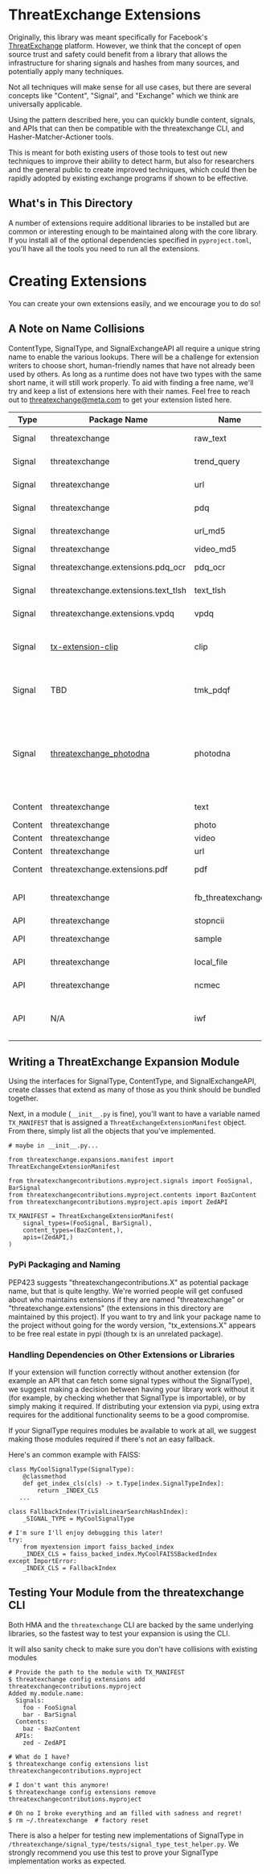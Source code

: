 # ThreatExchange Extensions

Originally, this library was meant specifically for Facebook's [ThreatExchange](https://developers.facebook.com/docs/threat-exchange/) platform. However, we think that the concept of open source trust and safety could benefit from a library that allows the infrastructure for sharing signals and hashes from many sources, and potentially apply many techniques.

Not all techniques will make sense for all use cases, but there are several concepts like "Content", "Signal", and "Exchange" which we think are universally applicable.

Using the pattern described here, you can quickly bundle content, signals, and APIs that can then be compatible with the threatexchange CLI, and Hasher-Matcher-Actioner tools.

This is meant for both existing users of those tools to test out new techniques to improve their ability to detect harm, but also for researchers and the general public to create  improved techniques, which could then be rapidly adopted by existing exchange programs if shown to be effective.

## What's in This Directory
A number of extensions require additional libraries to be installed but are common or interesting enough to be maintained along with the core library. If you install all of the optional dependencies specified in `pyproject.toml`, you'll have all the tools you need to run all the extensions.

# Creating Extensions
You can create your own extensions easily, and we encourage you to do so!

## A Note on Name Collisions
ContentType, SignalType, and SignalExchangeAPI all require a unique string name to enable the various lookups. There will be a challenge for extension writers to choose short, human-friendly names that have not already been used by others. As long as a runtime does not have two types with the same short name, it will still work properly. To aid with finding a free name, we'll try and keep a list of extensions here with their names. Feel free to reach out to threatexchange@meta.com to get your extension listed here.

| Type | Package Name | Name | Note |
| ------------- | ------------- | ------------- | ------------- |
| Signal | threatexchange | raw_text | Match strings with strings 
| Signal | threatexchange | trend_query | Simple regex on strings 
| Signal | threatexchange | url | Match known URLs
| Signal | threatexchange | pdq | Photo scanning with PDQ
| Signal | threatexchange | url_md5 | Match hashes of known URLs
| Signal | threatexchange | video_md5 | MD5 of video
| Signal | threatexchange.extensions.pdq_ocr | pdq_ocr | photos+text (memes)
| Signal | threatexchange.extensions.text_tlsh | text_tlsh | tlsh scanning on text
| Signal | threatexchange.extensions.vpdq | vpdq | vPDQ video hashing
| Signal | [tx-extension-clip](https://pypi.org/project/tx-extension-clip/) | clip | [CLIP](https://github.com/openai/CLIP) image embedding with a preloaded model
| Signal | TBD | tmk_pdqf | The planned name for TMK+PDQF video hashing 
| Signal | [threatexchange_photodna](https://github.com/TechnologyCoalitionOrg/) | photodna | Microsoft PhotoDNA hashing (PhotoDNA license required, see [Microsoft](https://www.microsoft.com/en-us/PhotoDNA/Contact-Us) or the [Tech Coalition](https://www.technologycoalition.org/contact)).
| Content | threatexchange | text | Text files and strings
| Content | threatexchange | photo | Photo formats
| Content | threatexchange | video | Video formats
| Content | threatexchange | url | urls
| Content | threatexchange.extensions.pdf | pdf | PDF content extraction
| API | threatexchange | fb_threatexchange | Meta's Graph API ThreatExchange
| API | threatexchange | stopncii | StopNCII.org
| API | threatexchange | sample | Static sample signals
| API | threatexchange | local_file | Load content from a file
| API | threatexchange | ncmec | NCMEC hash API
| API | N/A | iwf | Reserved to prevent confusion with IWF API

## Writing a ThreatExchange Expansion Module
Using the interfaces for SignalType, ContentType, and SignalExchangeAPI, create classes that extend as many of those as you think should be bundled together.

Next, in a module (`__init__.py` is fine), you'll want to have a variable named `TX_MANIFEST` that is assigned a `ThreatExchangeExtensionManifest` object. From there, simply list all the objects that you've implemented.

```
# maybe in __init__.py...

from threatexchange.expansions.manifest import ThreatExchangeExtensionManifest

from threatexchangecontributions.myproject.signals import FooSignal, BarSignal
from threatexchangecontributions.myproject.contents import BazContent
from threatexchangecontributions.myproject.apis import ZedAPI

TX_MANIFEST = ThreatExchangeExtensionManifest(
    signal_types=(FooSignal, BarSignal),
    content_types=(BazContent,),
    apis=(ZedAPI,)
)
```

### PyPi Packaging and Naming
PEP423 suggests "threatexchangecontributions.X" as potential package name, but that is quite lengthy. We're worried people will get confused about who maintains extensions if they are named "threatexchange" or "threatexchange.extensions" (the extensions in this directory are maintained by this project). If you want to try and link your package name to the project without going for the wordy version, "tx_extensions.X" appears to be free real estate in pypi (though tx is an unrelated package).

### Handling Dependencies on Other Extensions or Libraries
If your extension will function correctly without another extension (for example an API that can fetch some signal types without the SignalType), we suggest making a decision between having your library work without it (for example, by checking whether that SignalType is importable), or by simply making it required. If distributing your extension via pypi, using extra requires for the additional functionality seems to be a good compromise.

If your SignalType requires modules be available to work at all, we suggest making those modules required if there's not an easy fallback.

Here's an common example with FAISS:

```
class MyCoolSignalType(SignalType):
    @classmethod
    def get_index_cls(cls) -> t.Type[index.SignalTypeIndex]:
        return _INDEX_CLS
   ...

class FallbackIndex(TrivialLinearSearchHashIndex):
    _SIGNAL_TYPE = MyCoolSignalType

# I'm sure I'll enjoy debugging this later!
try:
    from myextension import faiss_backed_index
    _INDEX_CLS = faiss_backed_index.MyCoolFAISSBackedIndex
except ImportError:
    _INDEX_CLS = FallbackIndex
```

## Testing Your Module from the threatexchange CLI
Both HMA and the `threatexchange` CLI are backed by the same underlying libraries, so the fastest way to test your expansion is using the CLI.

It will also sanity check to make sure you don't have collisions with existing modules

```
# Provide the path to the module with TX_MANIFEST
$ threatexchange config extensions add threatexchangecontributions.myproject
Added my.module.name:
  Signals:
    foo - FooSignal
    bar - BarSignal
  Contents:
    baz - BazContent
  APIs:
    zed - ZedAPI

# What do I have?
$ threatexchange config extensions list
threatexchangecontributions.myproject

# I don't want this anymore!
$ threatexchange config extensions remove threatexchangecontributions.myproject

# Oh no I broke everything and am filled with sadness and regret!
$ rm ~/.threatexchange  # factory reset
```

There is also a helper for testing new implementations of SignalType in `/threatexchange/signal_type/tests/signal_type_test_helper.py`. We strongly recommend you use this test to prove your SignalType implementation works as expected.
